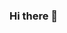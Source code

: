 ### Hi there 👋

<!--
**MartinAL26/MartinAL26** is a ✨ _special_ ✨ repository because its `README.md` (this file) appears on your GitHub profile.

Here are some ideas to get you started:

- 🔭 I’m currently working on ...
- 🌱 I’m currently learning ...
- 👯 I’m looking to collaborate on projects.
- 🤔 I’m looking for help with improving skills in coding.
- 💬 Ask me about ...
- 📫 How to reach me: ...
- 😄 Pronouns: she/her
- ⚡ Fun fact: ...
-->
